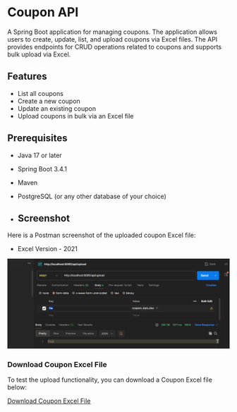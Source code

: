 # Coupon API

A Spring Boot application for managing coupons. The application allows users to create, update, list, and upload coupons via Excel files. The API provides endpoints for CRUD operations related to coupons and supports bulk upload via Excel.

## Features

- List all coupons
- Create a new coupon
- Update an existing coupon
- Upload coupons in bulk via an Excel file

## Prerequisites

- Java 17 or later
- Spring Boot 3.4.1
- Maven
- PostgreSQL (or any other database of your choice)

- ## Screenshot
  
Here is a Postman screenshot of the uploaded coupon Excel file: <br>
- Excel Version - 2021
<img src="src/main/resources/temporary-folder/postman_screenshot_img.png" alt="Postman screenshot">

### Download Coupon Excel File

To test the upload functionality, you can download a Coupon Excel file below:

[Download Coupon Excel File](src/main/resources/temporary-folder/coupon_data.xlsx)

